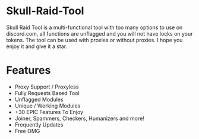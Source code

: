# Skull-Raid-Tool
Skull Raid Tool is a multi-functional tool with too many options to use on discord.com, all functions are unflagged and you will not have locks on your tokens. The tool can be used with proxies or without proxies. I hope you enjoy it and give it a star.

# Features
- Proxy Support / Proxyless
- Fully Requests Based Tool
- Unflagged Modules
- Unique / Working Modules
- +30 EPIC Features To Enjoy
- Joiner, Spammers, Checkers, Humanizers and more!
- Frequently Updates
- Free OMG
